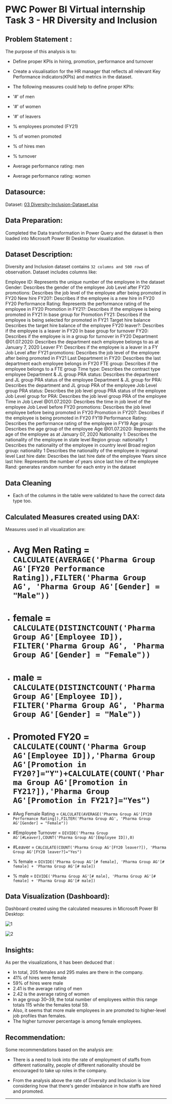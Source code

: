 # PWC Power BI Virtual internship Task 3 - HR Diversity and Inclusion 

## Problem Statement :

The purpose of this analysis is to:

- Define proper KPIs in hiring, promotion, performance and turnover
- Create a visualisation for the HR manager that reflects all relevant Key Performance indicators(KPIs) and metrics in the dataset.
- The following measures could help to define proper KPIs:

- '#' of men
- '#' of women
- '#' of leavers
- % employees promoted (FY21)
- % of women promoted
- % of hires men
- % turnover
- Average performance rating: men
- Average performance rating: women

## Datasource:

Dataset: [03 Diversity-Inclusion-Dataset.xlsx](https://github.com/sonali-guptaa/hr_diversity_-_inclusion_analysis/files/14510418/03.Diversity-Inclusion-Dataset.xlsx)

## Data Preparation:

Completed the Data transformation in Power Query and the dataset is then loaded into Microsoft Power BI Desktop for visualization.

## Dataset Description:

Diversity and Inclusion dataset contains `32 columns and 500 rows` of observation. Dataset includes columns like:

Employee ID: Represents the unique number of the employee in the dataset
Gender: Describes the gender of the employee
Job Level after FY20 promotions: Describes the job level of the employee after being promoted in FY20
New hire FY20?: Describes if the employee is a new hire in FY20
FY20 Performance Rating: Represents the performance rating of the employee in FY20
Promotion in FY21?: Describes if the employee is being promoted in FY21
In base group for Promotion FY21: Describes if the employee is being selected for promoted in FY21
Target hire balance	Describes the target hire balance of the employee
FY20 leaver?: Describes if the employee is a leaver in FY20
In base group for turnover FY20: Describes if the employee is in a group for turnover in FY20
Department @01.07.2020: Describes the department each employee belongs to as at January 7, 2020
Leaver FY: Describes if the employee is a leaver in a FY
Job Level after FY21 promotions: Describes the job level of the employee after being promoted in FY21
Last Department in FY20: Describes the last department each employee belongs in FY20
FTE group: Describes if the employee belongs to a FTE group
Time type: Describes the contract type employee
Department & JL group PRA status: Describes the department and JL group PRA status of the employee
Department & JL group for PRA: Describes the department and JL group PRA of the employee
Job Level group PRA status: Describes the job level group PRA status of the employee
Job Level group for PRA: Describes the job level group PRA of the employee
Time in Job Level @01.07.2020: Describes the time in job level of the employee
Job Level before FY20 promotions: Describes the job level employee before being promoted in FY20
Promotion in FY20?: Describes if the employee is being promoted in FY20
FY19 Performance Rating: Describes the performance rating of the employee in FY19
Age group: Describes the age group of the employee
Age @01.07.2020: Represents the age of the employee as at January 07, 2020
Nationality 1: Describes the nationality of the employee in state level
Region group: nationality 1	Describes the nationality of the employee in country level
Broad region group: nationality 1	Describes the nationality of the employee in regional level
Last hire date: Describes the last hire date of the employee
Years since last hire: Represents the number of years since last hire of the employee
Rand: generates random number for each entry in the dataset

## Data Cleaning

- Each of the columns in the table were validated to have the correct data type too.

## Calculated Measures created using DAX:

Measures used in  all visualization are:

- # Avg Men Rating = `CALCULATE(AVERAGE('Pharma Group AG'[FY20 Performance Rating]),FILTER('Pharma Group AG', 'Pharma Group AG'[Gender] = "Male"))`

- # female = `CALCULATE(DISTINCTCOUNT('Pharma Group AG'[Employee ID]), FILTER('Pharma Group AG', 'Pharma Group AG'[Gender] = "Female"))`

- # male = `CALCULATE(DISTINCTCOUNT('Pharma Group AG'[Employee ID]), FILTER('Pharma Group AG', 'Pharma Group AG'[Gender] = "Male"))`

- # Promoted FY20 = `CALCULATE(COUNT('Pharma Group AG'[Employee ID]),'Pharma Group AG'[Promotion in FY20?]="Y")+CALCULATE(COUNT('Pharma Group AG'[Promotion in FY21?]),'Pharma Group AG'[Promotion in FY21?]="Yes")`

- #Avg Female Rating = `CALCULATE(AVERAGE('Pharma Group AG'[FY20 Performance Rating]),FILTER('Pharma Group AG', 'Pharma Group AG'[Gender] = "Female"))`

- #Employee Turnover = `DIVIDE('Pharma Group AG'[#Leaver],COUNT('Pharma Group AG'[Employee ID]),0)`

- #Leaver = `CALCULATE(COUNT('Pharma Group AG'[FY20 leaver?]), 'Pharma Group AG'[FY20 leaver?]="Yes")`

- % female = `DIVIDE('Pharma Group AG'[# female], 'Pharma Group AG'[# female] + 'Pharma Group AG'[# male])`

- % male = `DIVIDE('Pharma Group AG'[# male], 'Pharma Group AG'[# female] + 'Pharma Group AG'[# male])`


## Data Visualization (Dashboard):

Dashboard created using the calculated measures in Microsoft Power BI Desktop:

![1](https://github.com/sonali-guptaa/hr_diversity_-_inclusion_analysis/assets/151986702/8b57dfe3-3abd-4e3f-bc12-016116dad298)

![2](https://github.com/sonali-guptaa/hr_diversity_-_inclusion_analysis/assets/151986702/4947d885-a9e3-4489-82c0-e0b728f001e1)

## Insights:

As per the visualizations, it has been deduced that :

- In total, 205 females and 295 males are there in the company.
- 41% of hires were female
- 59% of hires were male
- 2.41 is the average rating of men
- 2.42 is the average rating of women
- In age group 30–39, the total number of employees within this range totals 115 while the females total 59.
- Also, it seems that more male employees in are promoted to higher-level job profiles than females.
- The higher turnover percentage is among female employees.

## Recommendation:

Some recommendations based on the analysis are:

- There is a need to look into the rate of employment of staffs from different nationality, people of different nationality should be encouraged to take up roles in the company.

- From the analysis above the rate of Diversity and Inclusion is low considering how that there's gender imbalance in how staffs are hired and promoted.

---
